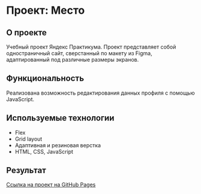 # Проект: Место

## О проекте
Учебный проект Яндекс Практикума. Проект представляет собой одностраничный сайт, сверстанный по макету из Figma, адаптированный под различные размеры экранов.

## Функциональность
Реализована возможность редактирования данных профиля с помощью JavaScript.

## Используемые технологии  
* Flex  
* Grid layout  
* Адаптивная и резиновая верстка
* HTML, CSS, JavaScript

## Результат  
[Ссылка на проект на GitHub Pages](https://ekaterinahubkina.github.io/mesto/index.html)


